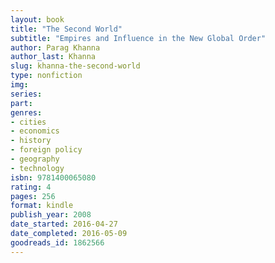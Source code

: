 ```yaml
---
layout: book
title: "The Second World"
subtitle: "Empires and Influence in the New Global Order"
author: Parag Khanna
author_last: Khanna
slug: khanna-the-second-world
type: nonfiction
img: 
series: 
part: 
genres:
- cities
- economics
- history
- foreign policy
- geography
- technology
isbn: 9781400065080
rating: 4
pages: 256
format: kindle
publish_year: 2008
date_started: 2016-04-27
date_completed: 2016-05-09
goodreads_id: 1862566
---
```

